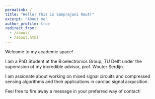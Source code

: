 ```yaml
---
permalink: /
title: "Hello! This is Samprajani Rout!"
excerpt: "About me"
author_profile: true
redirect_from: 
  - /about/
  - /about.html
---
```


Welcome to my academic space!

I am a PhD Student at the Bioelectronics Group, TU Delft under the supervision of my incredible advisor, prof. Wouter Serdijn.

I am assionate about working on mixed signal circuits and compressed sensing algorithms and their applications in cardiac signal acquisition.

Feel free to fire away a message in your preferred way of contact!
<!---
Others
======
xxx
-->
